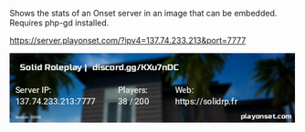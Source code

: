 Shows the stats of an Onset server in an image that can be embedded.
Requires php-gd installed.

https://server.playonset.com/?ipv4=137.74.233.213&port=7777

![Example](https://github.com/BlueMountainsIO/OnsetServerSignature/blob/master/example.png)

